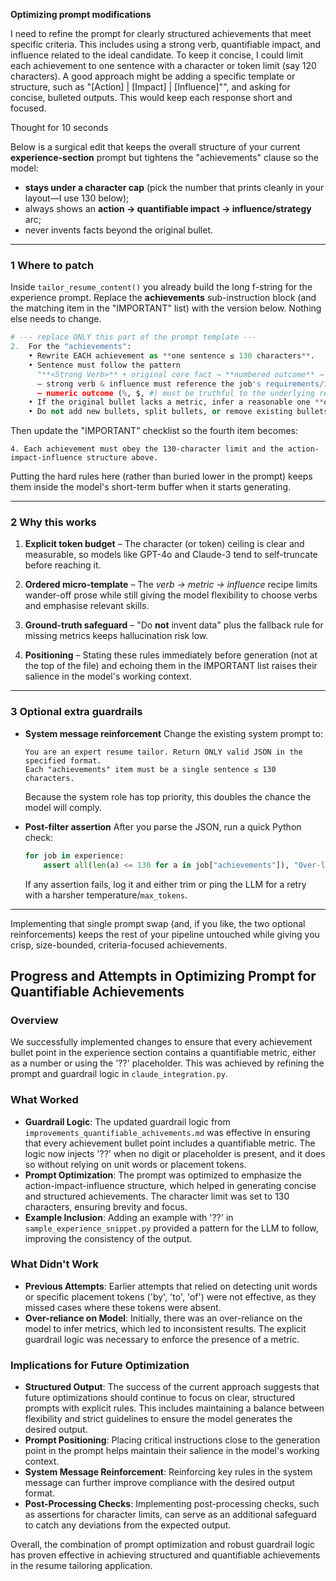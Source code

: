 **Optimizing prompt modifications**

I need to refine the prompt for clearly structured achievements that meet specific criteria. This includes using a strong verb, quantifiable impact, and influence related to the ideal candidate. To keep it concise, I could limit each achievement to one sentence with a character or token limit (say 120 characters). A good approach might be adding a specific template or structure, such as "\[Action] | \[Impact] | \[Influence]"", and asking for concise, bulleted outputs. This would keep each response short and focused.


Thought for 10 seconds


Below is a surgical edit that keeps the overall structure of your current **experience-section** prompt but tightens the "achievements" clause so the model:

* **stays under a character cap** (pick the number that prints cleanly in your layout—I use 130 below);
* always shows an **action → quantifiable impact → influence/strategy** arc;
* never invents facts beyond the original bullet.

---

### 1  Where to patch

Inside `tailor_resume_content()` you already build the long f-string for the experience prompt.  Replace the **achievements** sub-instruction block (and the matching item in the "IMPORTANT" list) with the version below. Nothing else needs to change.

```python
# --- replace ONLY this part of the prompt template ---
2.  For the "achievements":
    • Rewrite EACH achievement as **one sentence ≤ 130 characters**.  
    • Sentence must follow the pattern  
      "**<Strong Verb>** + original core fact → **numbered outcome** → **who/what it influenced**".  
      – strong verb & influence must reference the job's requirements/ideal-candidate traits.  
      – numeric outcome (%, $, #) must be truthful to the underlying résumé fact; do **not** invent data.  
    • If the original bullet lacks a metric, infer a reasonable one **only if** a figure is present elsewhere in the entry; otherwise keep it qualitative but concise.  
    • Do not add new bullets, split bullets, or remove existing bullets.
```

Then update the "IMPORTANT" checklist so the fourth item becomes:

```
4. Each achievement must obey the 130-character limit and the action-impact-influence structure above.
```

Putting the hard rules here (rather than buried lower in the prompt) keeps them inside the model's short-term buffer when it starts generating.

---

### 2  Why this works

1. **Explicit token budget** – The character (or token) ceiling is clear and measurable, so models like GPT-4o and Claude-3 tend to self-truncate before reaching it.

2. **Ordered micro-template** – The *verb → metric → influence* recipe limits wander-off prose while still giving the model flexibility to choose verbs and emphasise relevant skills.

3. **Ground-truth safeguard** – "Do **not** invent data" plus the fallback rule for missing metrics keeps hallucination risk low.

4. **Positioning** – Stating these rules immediately before generation (not at the top of the file) and echoing them in the IMPORTANT list raises their salience in the model's working context.

---

### 3  Optional extra guardrails

* **System message reinforcement**
  Change the existing system prompt to:

  ```
  You are an expert resume tailor. Return ONLY valid JSON in the specified format. 
  Each "achievements" item must be a single sentence ≤ 130 characters.
  ```

  Because the system role has top priority, this doubles the chance the model will comply.

* **Post-filter assertion**
  After you parse the JSON, run a quick Python check:

  ```python
  for job in experience:
      assert all(len(a) <= 130 for a in job["achievements"]), "Over-length bullet detected"
  ```

  If any assertion fails, log it and either trim or ping the LLM for a retry with a harsher temperature/`max_tokens`.

---

Implementing that single prompt swap (and, if you like, the two optional reinforcements) keeps the rest of your pipeline untouched while giving you crisp, size-bounded, criteria-focused achievements.

## Progress and Attempts in Optimizing Prompt for Quantifiable Achievements

### Overview
We successfully implemented changes to ensure that every achievement bullet point in the experience section contains a quantifiable metric, either as a number or using the '??' placeholder. This was achieved by refining the prompt and guardrail logic in `claude_integration.py`.

### What Worked
- **Guardrail Logic**: The updated guardrail logic from `improvements_quantifiable_achivements.md` was effective in ensuring that every achievement bullet point includes a quantifiable metric. The logic now injects '??' when no digit or placeholder is present, and it does so without relying on unit words or placement tokens.
- **Prompt Optimization**: The prompt was optimized to emphasize the action-impact-influence structure, which helped in generating concise and structured achievements. The character limit was set to 130 characters, ensuring brevity and focus.
- **Example Inclusion**: Adding an example with '??' in `sample_experience_snippet.py` provided a pattern for the LLM to follow, improving the consistency of the output.

### What Didn't Work
- **Previous Attempts**: Earlier attempts that relied on detecting unit words or specific placement tokens ('by', 'to', 'of') were not effective, as they missed cases where these tokens were absent.
- **Over-reliance on Model**: Initially, there was an over-reliance on the model to infer metrics, which led to inconsistent results. The explicit guardrail logic was necessary to enforce the presence of a metric.

### Implications for Future Optimization
- **Structured Output**: The success of the current approach suggests that future optimizations should continue to focus on clear, structured prompts with explicit rules. This includes maintaining a balance between flexibility and strict guidelines to ensure the model generates the desired output.
- **Prompt Positioning**: Placing critical instructions close to the generation point in the prompt helps maintain their salience in the model's working context.
- **System Message Reinforcement**: Reinforcing key rules in the system message can further improve compliance with the desired output format.
- **Post-Processing Checks**: Implementing post-processing checks, such as assertions for character limits, can serve as an additional safeguard to catch any deviations from the expected output.

Overall, the combination of prompt optimization and robust guardrail logic has proven effective in achieving structured and quantifiable achievements in the resume tailoring application.



